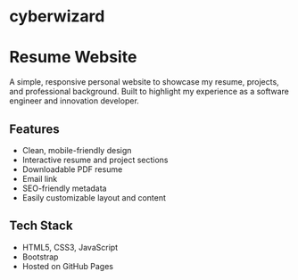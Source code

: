 # cyberwizard

# Resume Website

A simple, responsive personal website to showcase my resume, projects, and professional background. Built to highlight my experience as a software engineer and innovation developer.

## Features

- Clean, mobile-friendly design
- Interactive resume and project sections
- Downloadable PDF resume
- Email link
- SEO-friendly metadata
- Easily customizable layout and content

## Tech Stack

- HTML5, CSS3, JavaScript
- Bootstrap
- Hosted on GitHub Pages
